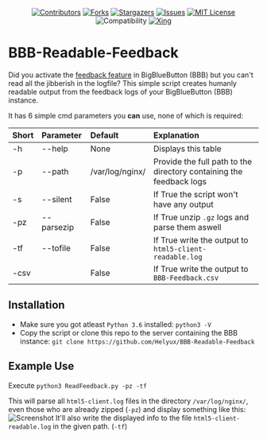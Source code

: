 <div id="shields" align="center">

<!-- PROJECT SHIELDS -->
[![Contributors][contributors-shield]][contributors-url]
[![Forks][forks-shield]][forks-url]
[![Stargazers][stars-shield]][stars-url]
[![Issues][issues-shield]][issues-url]
[![MIT License][license-shield]][license-url]
![Compatibility][compatibility-shield]
[![Xing][xing-shield]][xing-url]
</div>

# BBB-Readable-Feedback

Did you activate the 
[feedback feature](https://docs.bigbluebutton.org/admin/customize.html#collect-feedback-from-the-users)
in BigBlueButton (BBB) but you can't read all the jibberish in the logfile?
This simple script creates humanly readable output from the feedback logs of your BigBlueButton (BBB) instance.

It has 6 simple cmd parameters you **can** use, none of which is required:

| Short | Parameter | Default | Explanation |
| :--- | :--- | :--- | :--- |
| -h | --help | None | Displays this table
| -p | --path | /var/log/nginx/ | Provide the full path to the directory containing the feedback logs |
| -s | --silent | False | If True the script won't have any output |
| -pz | --parsezip | False | If True unzip `.gz` logs and parse them aswell |
| -tf | --tofile | False | If True write the output to `html5-client-readable.log` |
| -csv |  | False | If True write the output to `BBB-Feedback.csv` |


## Installation

* Make sure you got atleast `Python 3.6` installed: `python3 -V`
* Copy the script or clone this repo to the server containing the BBB instance:
`git clone https://github.com/Helyux/BBB-Readable-Feedback`

## Example Use

Execute `python3 ReadFeedback.py -pz -tf`

This will parse all `html5-client.log` files in the directory `/var/log/nginx/`, even those who are already
zipped (`-pz`) and display something like this:
![Screenshot](https://user-images.githubusercontent.com/10271600/192272049-36805aa0-a2e1-4de7-8e0d-7c1edd5816e9.png)
It'll also write the displayed info to the file
`html5-client-readable.log` in the given path. (`-tf`)

<!-- MARKDOWN LINKS & IMAGES -->
<!-- https://www.markdownguide.org/basic-syntax/#reference-style-links -->
[contributors-shield]: https://img.shields.io/github/contributors/Helyux/BBB-Readable-Feedback.svg?style=for-the-badge
[contributors-url]: https://github.com/Helyux/BBB-Readable-Feedback/graphs/contributors
[forks-shield]: https://img.shields.io/github/forks/Helyux/BBB-Readable-Feedback.svg?style=for-the-badge
[forks-url]: https://github.com/Helyux/BBB-Readable-Feedback/network/members
[stars-shield]: https://img.shields.io/github/stars/Helyux/BBB-Readable-Feedback.svg?style=for-the-badge
[stars-url]: https://github.com/Helyux/BBB-Readable-Feedback/stargazers
[issues-shield]: https://img.shields.io/github/issues/Helyux/BBB-Readable-Feedback.svg?style=for-the-badge
[issues-url]: https://github.com/Helyux/BBB-Readable-Feedback/issues
[license-shield]: https://img.shields.io/github/license/Helyux/BBB-Readable-Feedback.svg?style=for-the-badge
[license-url]: https://github.com/Helyux/BBB-Readable-Feedback/blob/master/LICENSE
[xing-shield]: https://img.shields.io/static/v1?style=for-the-badge&message=Xing&color=006567&logo=Xing&logoColor=FFFFFF&label
[xing-url]: https://www.xing.com/profile/Lukas_Mahler10
[compatibility-shield]: https://img.shields.io/badge/bbb--compatibility-2.3%20%7C%202.4%20%7C%202.5-success?style=for-the-badge